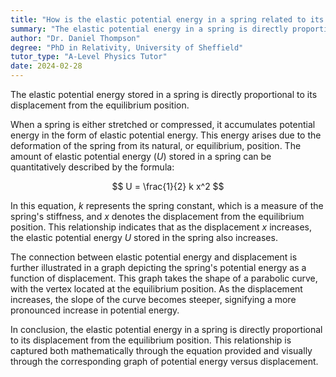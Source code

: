 ```yaml
---
title: "How is the elastic potential energy in a spring related to its displacement?"
summary: "The elastic potential energy in a spring is directly proportional to its displacement."
author: "Dr. Daniel Thompson"
degree: "PhD in Relativity, University of Sheffield"
tutor_type: "A-Level Physics Tutor"
date: 2024-02-28
---
```


The elastic potential energy stored in a spring is directly proportional to its displacement from the equilibrium position.

When a spring is either stretched or compressed, it accumulates potential energy in the form of elastic potential energy. This energy arises due to the deformation of the spring from its natural, or equilibrium, position. The amount of elastic potential energy ($U$) stored in a spring can be quantitatively described by the formula:

$$
U = \frac{1}{2} k x^2
$$

In this equation, $k$ represents the spring constant, which is a measure of the spring's stiffness, and $x$ denotes the displacement from the equilibrium position. This relationship indicates that as the displacement $x$ increases, the elastic potential energy $U$ stored in the spring also increases.

The connection between elastic potential energy and displacement is further illustrated in a graph depicting the spring's potential energy as a function of displacement. This graph takes the shape of a parabolic curve, with the vertex located at the equilibrium position. As the displacement increases, the slope of the curve becomes steeper, signifying a more pronounced increase in potential energy.

In conclusion, the elastic potential energy in a spring is directly proportional to its displacement from the equilibrium position. This relationship is captured both mathematically through the equation provided and visually through the corresponding graph of potential energy versus displacement.
    